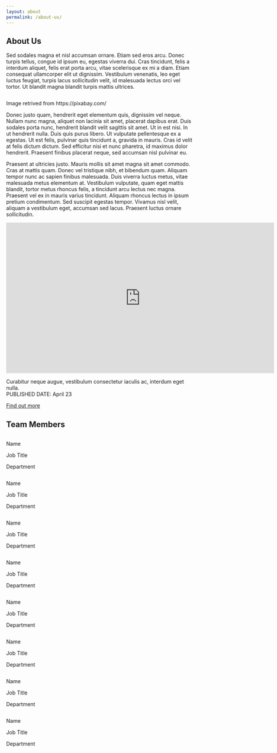 ```yaml
---
layout: about
permalink: /about-us/
---
```


<div class="aboutus">

<div class="about-us blue-background">
    <div class="page-wrapper">
        <div class="title"><h2>About Us</h2></div>
        <div class="about-us-content">
            <p>
                Sed sodales magna et nisl accumsan ornare. Etiam sed eros arcu. Donec turpis tellus, congue id ipsum eu, egestas viverra dui. Cras tincidunt, felis a interdum aliquet, felis erat porta arcu, vitae scelerisque ex mi a diam. Etiam consequat ullamcorper elit ut dignissim. Vestibulum venenatis, leo eget luctus feugiat, turpis lacus sollicitudin velit, id malesuada lectus orci vel tortor. Ut blandit magna blandit turpis mattis ultrices.
            </p>
        </div>  
    </div>
</div>

<div class="about-us-vision">
    <div class="page-wrapper">
        <div class="about-us-vision-content">
            <div class="about-us-vision-image">
                <img src="/assets/img/about_vision_image.jpg" alt="">
                <p>Image retrived from https://pixabay.com/</p>
            </div>
            <div class="about-us-vision-text">    
                <p>    
                Donec justo quam, hendrerit eget elementum quis, dignissim vel neque. Nullam nunc magna, aliquet non lacinia sit amet, placerat dapibus erat. Duis sodales porta nunc, hendrerit blandit velit sagittis sit amet. Ut in est nisi. In ut hendrerit nulla. Duis quis purus libero. Ut vulputate pellentesque ex a egestas. Ut est felis, pulvinar quis tincidunt a, gravida in mauris. Cras id velit at felis dictum dictum. Sed efficitur nisi et nunc pharetra, id maximus dolor hendrerit. Praesent finibus placerat neque, sed accumsan nisl pulvinar eu.
                </p>
                <p>
                Praesent at ultricies justo. Mauris mollis sit amet magna sit amet commodo. Cras at mattis quam. Donec vel tristique nibh, et bibendum quam. Aliquam tempor nunc ac sapien finibus malesuada. Duis viverra luctus metus, vitae malesuada metus elementum at. Vestibulum vulputate, quam eget mattis blandit, tortor metus rhoncus felis, a tincidunt arcu lectus nec magna. Praesent vel ex in mauris varius tincidunt. Aliquam rhoncus lectus in ipsum pretium condimentum. Sed suscipit egestas tempor. Vivamus nisl velit, aliquam a vestibulum eget, accumsan sed lacus. Praesent luctus ornare sollicitudin.
                </p>
            </div>
        </div>
    </div>
</div>

<div class="about-us-video">
    <div class="page-wrapper video-content">
        <div class="video">
            <iframe width="724" height="407" src="https://cdn.pixabay.com/video/2015/09/27/846-140823862_large.mp4" title="Chandrima Chakraborty | 2019 College of New Scholars | McMaster University" frameborder="0" allow="accelerometer; autoplay; clipboard-write; encrypted-media; gyroscope; picture-in-picture; web-share" referrerpolicy="strict-origin-when-cross-origin" allowfullscreen></iframe>
        </div>
        <div class="about-us-video-content">
            <p>Curabitur neque augue, vestibulum consectetur iaculis ac, interdum eget nulla.<br />
            PUBLISHED DATE: April 23<br /></p>
            <a href="">Find out more</a>
        </div>
    </div>
</div>

<div class="about-us-team yellow-background">
    <div class="page-wrapper">
        <div class="title"><h2>Team Members</h2></div>
            <div class="about-us-teams">
                <div class="about-us-team-member">
                    <div class="about-us-team-member-image">
                        <img src="assets/img/about_teams.webp" alt="" />
                    </div>
                    <div class="about-us-team-member-name">
                        <p>Name</p>
                    </div>
                    <div class="line"></div>
                    <div class="about-us-team-member-position">
                        <p>Job Title</p>
                    </div>
                    <div class="about-us-team-member-department">
                        <p>Department</p>
                    </div>
                </div>
                <div class="about-us-team-member">
                    <div class="about-us-team-member-image">
                        <img src="assets/img/about_teams.webp" alt="" />
                    </div>
                    <div class="about-us-team-member-name">
                        <p>Name</p>
                    </div>
                    <div class="line"></div>
                    <div class="about-us-team-member-position">
                        <p>Job Title</p>
                    </div>
                    <div class="about-us-team-member-department">
                        <p>Department</p>
                    </div>
                </div>
                <div class="about-us-team-member">
                    <div class="about-us-team-member-image">
                        <img src="/assets/img/about_teams.webp" alt="" />
                    </div>
                    <div class="about-us-team-member-name">
                        <p>Name</p>
                    </div>
                    <div class="line"></div>
                    <div class="about-us-team-member-position">
                        <p>Job Title</p>
                    </div>
                    <div class="about-us-team-member-department">
                        <p>Department</p>
                    </div>
                </div>
                <div class="about-us-team-member">
                    <div class="about-us-team-member-image">
                        <img src="/assets/img/about_teams.webp" alt="" />
                    </div>
                    <div class="about-us-team-member-name">
                        <p>Name</p>
                    </div>
                    <div class="line"></div>
                    <div class="about-us-team-member-position">
                        <p>Job Title</p>
                    </div>
                    <div class="about-us-team-member-department">
                        <p>Department</p>
                    </div>
                </div>
                <div class="about-us-team-member">
                    <div class="about-us-team-member-image">
                        <img src="/assets/img/about_teams.webp" alt="" />
                    </div>
                    <div class="about-us-team-member-name">
                        <p>Name</p>
                    </div>
                    <div class="line"></div>
                    <div class="about-us-team-member-position">
                        <p>Job Title</p>
                    </div>
                    <div class="about-us-team-member-department">
                        <p>Department</p>
                    </div>
                </div>
                <div class="about-us-team-member">
                    <div class="about-us-team-member-image">
                        <img src="/assets/img/about_teams.webp" alt="" />
                    </div>
                    <div class="about-us-team-member-name">
                        <p>Name</p>
                    </div>
                    <div class="line"></div>
                    <div class="about-us-team-member-position">
                        <p>Job Title</p>
                    </div>
                    <div class="about-us-team-member-department">
                        <p>Department</p>
                    </div>
                </div>
                <div class="about-us-team-member">
                    <div class="about-us-team-member-image">
                        <img src="/assets/img/about_teams.webp" alt="" />
                    </div>
                    <div class="about-us-team-member-name">
                        <p>Name</p>
                    </div>
                    <div class="line"></div>
                    <div class="about-us-team-member-position">
                        <p>Job Title</p>
                    </div>
                    <div class="about-us-team-member-department">
                        <p>Department</p>
                    </div>
                </div>
                <div class="about-us-team-member">
                    <div class="about-us-team-member-image">
                        <img src="/assets/img/about_teams.webp" alt="" />
                    </div>
                    <div class="about-us-team-member-name">
                        <p>Name</p>
                    </div>
                    <div class="line"></div>
                    <div class="about-us-team-member-position">
                        <p>Job Title</p>
                    </div>
                    <div class="about-us-team-member-department">
                        <p>Department</p>
                    </div>
                </div>
            </div>
        </div>
    </div>
</div>
